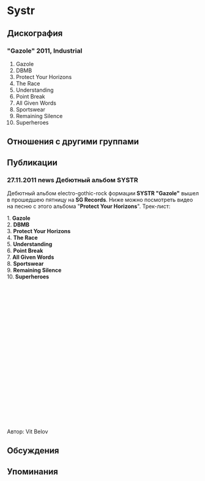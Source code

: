 # Systr



## Дискография

### "Gazole" 2011, Industrial

1. Gazole
2. DBMB
3. Protect Your Horizons
4. The Race
5. Understanding
6. Point Break
7. All Given Words
8. Sportswear
9. Remaining Silence
10. Superheroes 


## Отношения с другими группами


## Публикации

### 27.11.2011 news Дебютный альбом SYSTR

<P>Дебютный альбом electro-gothic-rock формации<STRONG> SYSTR "Gazole"</STRONG> вышел в прошедшею пятницу на<STRONG> SG Records</STRONG>. Ниже можно посмотреть видео на песню с этого альбома "<STRONG>Protect Your Horizons</STRONG>". Трек-лист:</P>
<P>1. <STRONG>Gazole<BR></STRONG>2. <STRONG>DBMB<BR></STRONG>3. <STRONG>Protect Your Horizons</STRONG><BR>4. <STRONG>The Race</STRONG><BR>5. <STRONG>Understanding</STRONG><BR>6. <STRONG>Point Break<BR></STRONG>7. <STRONG>All Given Words</STRONG><BR>8. <STRONG>Sportswear<BR></STRONG>9. <STRONG>Remaining Silence</STRONG><BR>10.<STRONG> Superheroes</STRONG> </P>
<P>
<CENTER>
<OBJECT style="WIDTH: 640px; HEIGHT: 390px"><PARAM NAME="movie" VALUE="http://www.youtube.com/v/X1yf9zvgDEI?version=3&feature=player_detailpage"><PARAM NAME="allowFullScreen" VALUE="true"><PARAM NAME="allowScriptAccess" VALUE="always">
<embed src="http://www.youtube.com/v/X1yf9zvgDEI?version=3&feature=player_detailpage" type="application/x-shockwave-flash" allowfullscreen="true" allowScriptAccess="always" width="640" height="360"></OBJECT>
<P></P></CENTER>
Автор: Vit Belov


## Обсуждения


## Упоминания

